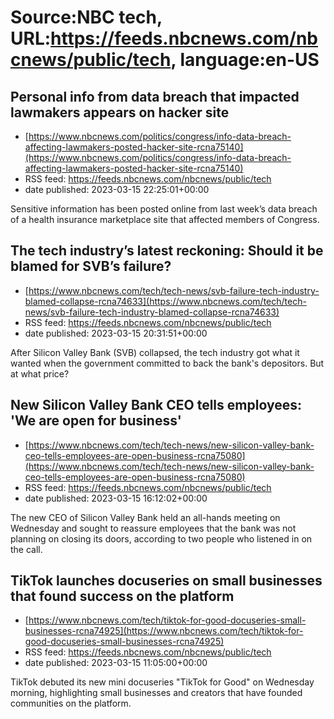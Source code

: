 # Source:NBC tech, URL:https://feeds.nbcnews.com/nbcnews/public/tech, language:en-US

## Personal info from data breach that impacted lawmakers appears on hacker site
 - [https://www.nbcnews.com/politics/congress/info-data-breach-affecting-lawmakers-posted-hacker-site-rcna75140](https://www.nbcnews.com/politics/congress/info-data-breach-affecting-lawmakers-posted-hacker-site-rcna75140)
 - RSS feed: https://feeds.nbcnews.com/nbcnews/public/tech
 - date published: 2023-03-15 22:25:01+00:00

Sensitive information has been posted online from last week’s data breach of a health insurance marketplace site that affected members of Congress.

## The tech industry’s latest reckoning: Should it be blamed for SVB’s failure?
 - [https://www.nbcnews.com/tech/tech-news/svb-failure-tech-industry-blamed-collapse-rcna74633](https://www.nbcnews.com/tech/tech-news/svb-failure-tech-industry-blamed-collapse-rcna74633)
 - RSS feed: https://feeds.nbcnews.com/nbcnews/public/tech
 - date published: 2023-03-15 20:31:51+00:00

After Silicon Valley Bank (SVB) collapsed, the tech industry got what it wanted when the government committed to back the bank's depositors. But at what price?

## New Silicon Valley Bank CEO tells employees: 'We are open for business'
 - [https://www.nbcnews.com/tech/tech-news/new-silicon-valley-bank-ceo-tells-employees-are-open-business-rcna75080](https://www.nbcnews.com/tech/tech-news/new-silicon-valley-bank-ceo-tells-employees-are-open-business-rcna75080)
 - RSS feed: https://feeds.nbcnews.com/nbcnews/public/tech
 - date published: 2023-03-15 16:12:02+00:00

The new CEO of Silicon Valley Bank held an all-hands meeting on Wednesday and sought to reassure employees that the bank was not planning on closing its doors, according to two people who listened in on the call.

## TikTok launches docuseries on small businesses that found success on the platform
 - [https://www.nbcnews.com/tech/tiktok-for-good-docuseries-small-businesses-rcna74925](https://www.nbcnews.com/tech/tiktok-for-good-docuseries-small-businesses-rcna74925)
 - RSS feed: https://feeds.nbcnews.com/nbcnews/public/tech
 - date published: 2023-03-15 11:05:00+00:00

TikTok debuted its new mini docuseries "TikTok for Good" on Wednesday morning, highlighting small businesses and creators that have founded communities on the platform.

